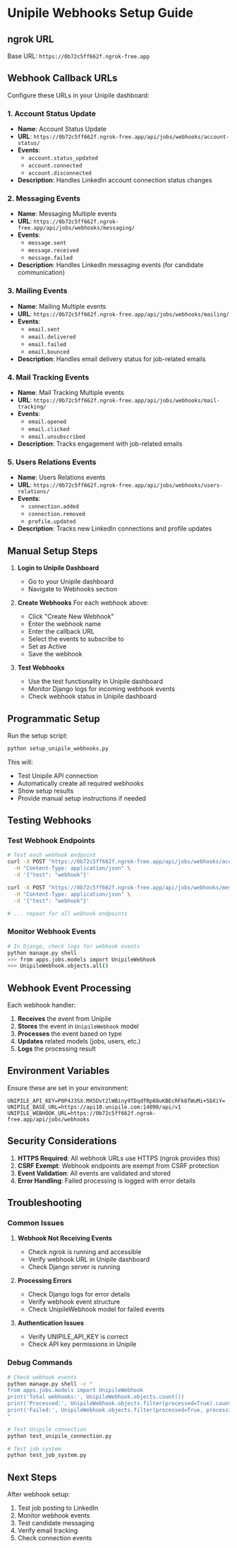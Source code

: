 # Unipile Webhooks Setup Guide

## ngrok URL
Base URL: `https://0b72c5ff662f.ngrok-free.app`

## Webhook Callback URLs

Configure these URLs in your Unipile dashboard:

### 1. Account Status Update
- **Name**: Account Status Update
- **URL**: `https://0b72c5ff662f.ngrok-free.app/api/jobs/webhooks/account-status/`
- **Events**: 
  - `account.status_updated`
  - `account.connected`
  - `account.disconnected`
- **Description**: Handles LinkedIn account connection status changes

### 2. Messaging Events
- **Name**: Messaging Multiple events
- **URL**: `https://0b72c5ff662f.ngrok-free.app/api/jobs/webhooks/messaging/`
- **Events**: 
  - `message.sent`
  - `message.received`
  - `message.failed`
- **Description**: Handles LinkedIn messaging events (for candidate communication)

### 3. Mailing Events
- **Name**: Mailing Multiple events
- **URL**: `https://0b72c5ff662f.ngrok-free.app/api/jobs/webhooks/mailing/`
- **Events**: 
  - `email.sent`
  - `email.delivered`
  - `email.failed`
  - `email.bounced`
- **Description**: Handles email delivery status for job-related emails

### 4. Mail Tracking Events
- **Name**: Mail Tracking Multiple events
- **URL**: `https://0b72c5ff662f.ngrok-free.app/api/jobs/webhooks/mail-tracking/`
- **Events**: 
  - `email.opened`
  - `email.clicked`
  - `email.unsubscribed`
- **Description**: Tracks engagement with job-related emails

### 5. Users Relations Events
- **Name**: Users Relations events
- **URL**: `https://0b72c5ff662f.ngrok-free.app/api/jobs/webhooks/users-relations/`
- **Events**: 
  - `connection.added`
  - `connection.removed`
  - `profile.updated`
- **Description**: Tracks new LinkedIn connections and profile updates

## Manual Setup Steps

1. **Login to Unipile Dashboard**
   - Go to your Unipile dashboard
   - Navigate to Webhooks section

2. **Create Webhooks**
   For each webhook above:
   - Click "Create New Webhook"
   - Enter the webhook name
   - Enter the callback URL
   - Select the events to subscribe to
   - Set as Active
   - Save the webhook

3. **Test Webhooks**
   - Use the test functionality in Unipile dashboard
   - Monitor Django logs for incoming webhook events
   - Check webhook status in Unipile dashboard

## Programmatic Setup

Run the setup script:
```bash
python setup_unipile_webhooks.py
```

This will:
- Test Unipile API connection
- Automatically create all required webhooks
- Show setup results
- Provide manual setup instructions if needed

## Testing Webhooks

### Test Webhook Endpoints
```bash
# Test each webhook endpoint
curl -X POST "https://0b72c5ff662f.ngrok-free.app/api/jobs/webhooks/account-status/" \
  -H "Content-Type: application/json" \
  -d '{"test": "webhook"}'

curl -X POST "https://0b72c5ff662f.ngrok-free.app/api/jobs/webhooks/messaging/" \
  -H "Content-Type: application/json" \
  -d '{"test": "webhook"}'

# ... repeat for all webhook endpoints
```

### Monitor Webhook Events
```bash
# In Django, check logs for webhook events
python manage.py shell
>>> from apps.jobs.models import UnipileWebhook
>>> UnipileWebhook.objects.all()
```

## Webhook Event Processing

Each webhook handler:
1. **Receives** the event from Unipile
2. **Stores** the event in `UnipileWebhook` model
3. **Processes** the event based on type
4. **Updates** related models (jobs, users, etc.)
5. **Logs** the processing result

## Environment Variables

Ensure these are set in your environment:
```env
UNIPILE_API_KEY=P0P4J3SX.MX5Dvt2lWBiny9TDqdfRp88uKBEcRFk6TWuMi+5bXiY=
UNIPILE_BASE_URL=https://api10.unipile.com:14090/api/v1
UNIPILE_WEBHOOK_URL=https://0b72c5ff662f.ngrok-free.app/api/jobs/webhooks
```

## Security Considerations

1. **HTTPS Required**: All webhook URLs use HTTPS (ngrok provides this)
2. **CSRF Exempt**: Webhook endpoints are exempt from CSRF protection
3. **Event Validation**: All events are validated and stored
4. **Error Handling**: Failed processing is logged with error details

## Troubleshooting

### Common Issues

1. **Webhook Not Receiving Events**
   - Check ngrok is running and accessible
   - Verify webhook URL in Unipile dashboard
   - Check Django server is running

2. **Processing Errors**
   - Check Django logs for error details
   - Verify webhook event structure
   - Check UnipileWebhook model for failed events

3. **Authentication Issues**
   - Verify UNIPILE_API_KEY is correct
   - Check API key permissions in Unipile

### Debug Commands
```bash
# Check webhook events
python manage.py shell -c "
from apps.jobs.models import UnipileWebhook
print('Total webhooks:', UnipileWebhook.objects.count())
print('Processed:', UnipileWebhook.objects.filter(processed=True).count())
print('Failed:', UnipileWebhook.objects.filter(processed=True, processing_error__isnull=False).count())
"

# Test Unipile connection
python test_unipile_connection.py

# Test job system
python test_job_system.py
```

## Next Steps

After webhook setup:
1. Test job posting to LinkedIn
2. Monitor webhook events
3. Test candidate messaging
4. Verify email tracking
5. Check connection events

